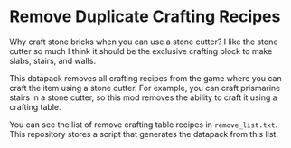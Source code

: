 # Remove Duplicate Crafting Recipes

Why craft stone bricks when you can use a stone cutter?  I like the stone cutter so much I think it should be the exclusive crafting block to make slabs, stairs, and walls.

This datapack removes all crafting recipes from the game where you can craft the item using a stone cutter.  For example, you can craft prismarine stairs in a stone cutter, so this mod removes the ability to craft it using a crafting table.

You can see the list of remove crafting table recipes in `remove_list.txt`.  This repository stores a script that generates the datapack from this list.
